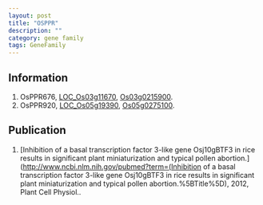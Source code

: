 ```yaml
---
layout: post
title: "OSPPR"
description: ""
category: gene family
tags: GeneFamily
---
```


## Information
1. OsPPR676, [LOC_Os03g11670](http://rice.plantbiology.msu.edu/cgi-bin/ORF_infopage.cgi?orf=LOC_Os03g11670), [Os03g0215900](http://rapdb.dna.affrc.go.jp/viewer/gbrowse_details/irgsp1?name=Os03g0215900).
2. OsPPR920, [LOC_Os05g19390](http://rice.plantbiology.msu.edu/cgi-bin/ORF_infopage.cgi?orf=LOC_Os05g19390), [Os05g0275100](http://rapdb.dna.affrc.go.jp/viewer/gbrowse_details/irgsp1?name=Os05g0275100).

## Publication
1. [Inhibition of a basal transcription factor 3-like gene Osj10gBTF3 in rice results in significant plant miniaturization and typical pollen abortion.](http://www.ncbi.nlm.nih.gov/pubmed?term=(Inhibition of a basal transcription factor 3-like gene Osj10gBTF3 in rice results in significant plant miniaturization and typical pollen abortion.%5BTitle%5D), 2012, Plant Cell Physiol..


